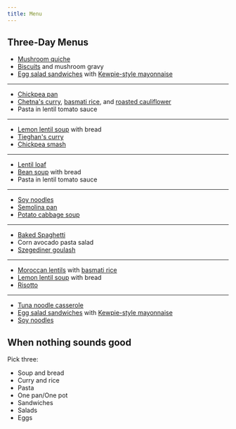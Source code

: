 ```yaml
---
title: Menu
---
```


## Three-Day Menus

* [Mushroom quiche](book/eggs/quiche.md)
* [Biscuits](book/breads/quick-breads/drop-biscuits.md) and mushroom gravy
* [Egg salad sandwiches](book/handhelds/japanese-style-egg-salad-sandwiches.md) with [Kewpie-style mayonnaise](book/sauces/hollandaise/mayonnaise/kewpie-style-mayonnaise.md)

---

* [Chickpea pan](book/legumes/chickpea-pan.md)
* [Chetna's curry](book/curries/chetnas-curry.md), [basmati rice](book/grains/rice/basmati-rice/index.md), and [roasted cauliflower](book/vegetables/oven-roasted-vegetables/oven-roasted-cauliflower.md)
* Pasta in lentil tomato sauce

---

* [Lemon lentil soup](book/soups/bean-soup/lemon-lentil-soup.md) with bread
* [Tieghan's curry](book/curries/tieghans-curry.md)
* [Chickpea smash](book/handhelds/chickpea-smash.md)

---

* [Lentil loaf](book/legumes/lentils/lentil-loaf.md)
* [Bean soup](book/soups/bean-soup/index.md) with bread
* Pasta in lentil tomato sauce

---

* [Soy noodles](book/noodles/soy-noodles.md)
* [Semolina pan](book/grains/semolina-pan.md)
* [Potato cabbage soup](book/soups/stews/potato-sausage-soup.md)

---

* [Baked Spaghetti](book/casseroles/baked-spaghetti.md)
* Corn avocado pasta salad
* [Szegediner goulash](book/soups/stews/goulash/szegediner-goulash.md)

---

* [Moroccan lentils](book/legumes/lentils/moroccan-lentils.md) with [basmati rice](book/grains/rice/basmati-rice/index.md)
* [Lemon lentil soup](book/soups/bean-soup/lemon-lentil-soup.md) with bread
* [Risotto](book/grains/rice/white-risotto.md)

---

* [Tuna noodle casserole](book/casseroles/tuna-noodle-casserole.md)
* [Egg salad sandwiches](book/handhelds/japanese-style-egg-salad-sandwiches.md) with [Kewpie-style mayonnaise](book/sauces/hollandaise/mayonnaise/kewpie-style-mayonnaise.md)
* [Soy noodles](book/noodles/soy-noodles.md)

## When nothing sounds good

Pick three:

* Soup and bread
* Curry and rice
* Pasta
* One pan/One pot
* Sandwiches
* Salads
* Eggs
